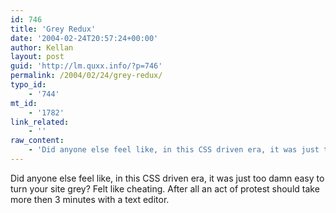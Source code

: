 ```yaml
---
id: 746
title: 'Grey Redux'
date: '2004-02-24T20:57:24+00:00'
author: Kellan
layout: post
guid: 'http://lm.quxx.info/?p=746'
permalink: /2004/02/24/grey-redux/
typo_id:
    - '744'
mt_id:
    - '1782'
link_related:
    - ''
raw_content:
    - 'Did anyone else feel like, in this CSS driven era, it was just too damn easy to turn your site grey?  Felt like cheating.  After all an act of protest should take more then 3 minutes with a text editor.'
---
```


Did anyone else feel like, in this CSS driven era, it was just too damn easy to turn your site grey? Felt like cheating. After all an act of protest should take more then 3 minutes with a text editor.